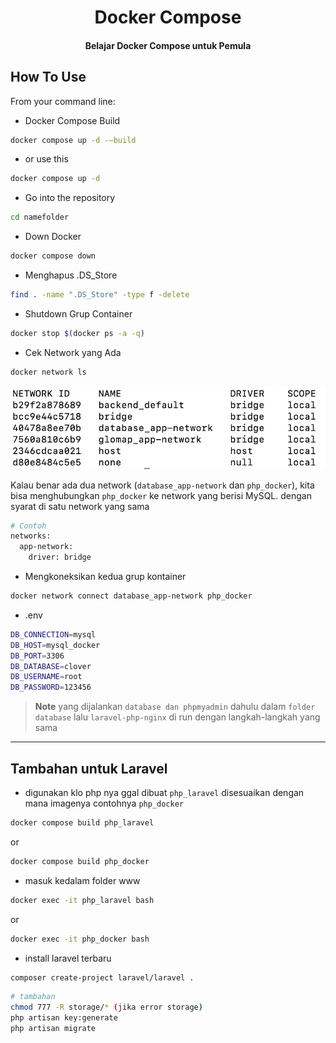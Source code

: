 
<h1 align="center">
  Docker Compose
</h1>

<h4 align="center">Belajar Docker Compose untuk Pemula</h4>

## How To Use

From your command line:

* Docker Compose Build
```bash
docker compose up -d -—build
```

* or use this
```bash
docker compose up -d
```

* Go into the repository
```bash
cd namefolder
```

* Down Docker
```bash
docker compose down
```

* Menghapus .DS_Store
```bash
find . -name ".DS_Store" -type f -delete
```

* Shutdown Grup Container
```bash
docker stop $(docker ps -a -q)
```
* Cek Network yang Ada
```bash
docker network ls
```

![Network Preview](https://raw.githubusercontent.com/kotakobat88/docker-setup/refs/heads/main/image.png)

Kalau benar ada dua network (`database_app-network` dan `php_docker`), kita bisa menghubungkan `php_docker` ke network yang berisi MySQL.
dengan syarat di satu network yang sama
```bash
# Contoh
networks:
  app-network:
    driver: bridge
```

* Mengkoneksikan kedua grup kontainer
```bash
docker network connect database_app-network php_docker
```

* .env
```bash
DB_CONNECTION=mysql
DB_HOST=mysql_docker
DB_PORT=3306
DB_DATABASE=clover
DB_USERNAME=root
DB_PASSWORD=123456
```

> **Note**
> yang dijalankan `database dan phpmyadmin` dahulu dalam `folder database`
> lalu `laravel-php-nginx` di run dengan langkah-langkah yang sama
---

## Tambahan untuk Laravel

* digunakan klo php nya ggal dibuat `php_laravel` disesuaikan dengan mana imagenya contohnya `php_docker`
```bash
docker compose build php_laravel
```
or
```bash
docker compose build php_docker
```

* masuk kedalam folder www
```bash
docker exec -it php_laravel bash
```
or
```bash
docker exec -it php_docker bash
```

* install laravel terbaru
```bash
composer create-project laravel/laravel .
```

```bash
# tambahan
chmod 777 -R storage/* (jika error storage)
php artisan key:generate
php artisan migrate
```